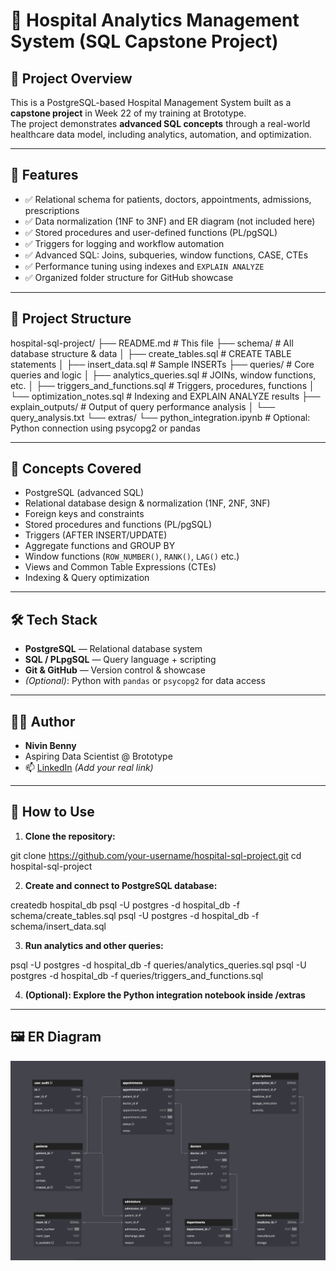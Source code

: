 # 🏥 Hospital Analytics Management System (SQL Capstone Project)

## 📌 Project Overview

This is a PostgreSQL-based Hospital Management System built as a **capstone project** in Week 22 of my training at Brototype.  
The project demonstrates **advanced SQL concepts** through a real-world healthcare data model, including analytics, automation, and optimization.

---

## 🚀 Features

- ✅ Relational schema for patients, doctors, appointments, admissions, prescriptions
- ✅ Data normalization (1NF to 3NF) and ER diagram (not included here)
- ✅ Stored procedures and user-defined functions (PL/pgSQL)
- ✅ Triggers for logging and workflow automation
- ✅ Advanced SQL: Joins, subqueries, window functions, CASE, CTEs
- ✅ Performance tuning using indexes and `EXPLAIN ANALYZE`
- ✅ Organized folder structure for GitHub showcase

---

## 🧱 Project Structure

hospital-sql-project/
├── README.md                      # This file
├── schema/                        # All database structure & data
│   ├── create_tables.sql          # CREATE TABLE statements
│   ├── insert_data.sql            # Sample INSERTs
├── queries/                       # Core queries and logic
│   ├── analytics_queries.sql      # JOINs, window functions, etc.
│   ├── triggers_and_functions.sql # Triggers, procedures, functions
│   └── optimization_notes.sql     # Indexing and EXPLAIN ANALYZE results
├── explain_outputs/               # Output of query performance analysis
│   └── query_analysis.txt
└── extras/
└── python_integration.ipynb  # Optional: Python connection using psycopg2 or pandas

---

## 🧠 Concepts Covered

- PostgreSQL (advanced SQL)
- Relational database design & normalization (1NF, 2NF, 3NF)
- Foreign keys and constraints
- Stored procedures and functions (PL/pgSQL)
- Triggers (AFTER INSERT/UPDATE)
- Aggregate functions and GROUP BY
- Window functions (`ROW_NUMBER()`, `RANK()`, `LAG()` etc.)
- Views and Common Table Expressions (CTEs)
- Indexing & Query optimization

---

## 🛠️ Tech Stack

- **PostgreSQL** — Relational database system
- **SQL / PLpgSQL** — Query language + scripting
- **Git & GitHub** — Version control & showcase
- *(Optional)*: Python with `pandas` or `psycopg2` for data access

---

## 👨‍💻 Author

- **Nivin Benny**
- Aspiring Data Scientist @ Brototype
- 📫 [LinkedIn](https://www.linkedin.com/in/nivinbenny) *(Add your real link)*

---

## 📢 How to Use

1. **Clone the repository:**

git clone https://github.com/your-username/hospital-sql-project.git
cd hospital-sql-project

2. **Create and connect to PostgreSQL database:**

createdb hospital_db
psql -U postgres -d hospital_db -f schema/create_tables.sql
psql -U postgres -d hospital_db -f schema/insert_data.sql

3.	**Run analytics and other queries:**

psql -U postgres -d hospital_db -f queries/analytics_queries.sql
psql -U postgres -d hospital_db -f queries/triggers_and_functions.sql

4.	**(Optional): Explore the Python integration notebook inside /extras**

---

## 🖼️ ER Diagram

![ER Diagram](screenshots/er_diagram.png)
